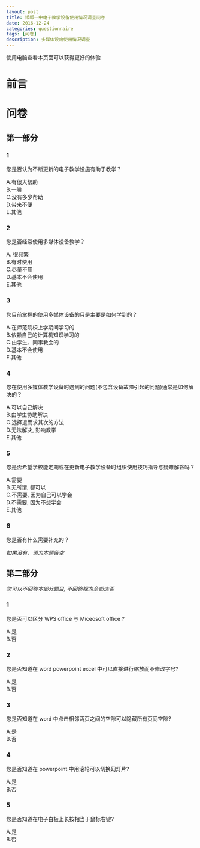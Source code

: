 ```yaml
---
layout: post
title: 邯郸一中电子教学设备使用情况调查问卷
date: 2016-12-24
categories: questionnaire
tags: [问卷]
description: 多媒体设施使用情况调查
---
```


使用电脑查看本页面可以获得更好的体验

# 前言

# 问卷

## 第一部分

### 1

您是否认为不断更新的电子教学设施有助于教学？  

A.有很大帮助  
B.一般  
C.没有多少帮助  
D.带来不便  
E.其他  

### 2

您是否经常使用多媒体设备教学？  

A. 很频繁  
B.有时使用  
C.尽量不用  
D.基本不会使用  
E.其他  

### 3

您目前掌握的使用多媒体设备的只是主要是如何学到的？  

A.在师范院校上学期间学习的  
B.依赖自己的计算机知识学习的  
C.由学生、同事教会的  
D.基本不会使用  
E.其他  
  
### 4

您在使用多媒体教学设备时遇到的问题(不包含设备故障引起的问题)通常是如何解决的？  

A.可以自己解决  
B.由学生协助解决  
C.选择退而求其次的方法  
D.无法解决, 影响教学  
E.其他  

### 5

您是否希望学校能定期或在更新电子教学设备时组织使用技巧指导与疑难解答吗？  

A.需要  
B.无所谓, 都可以  
C.不需要, 因为自己可以学会  
D.不需要, 因为不想学会  
E.其他  

### 6

您是否有什么需要补充的？  

*如果没有，请为本题留空*  

## 第二部分

*您可以不回答本部分题目, 不回答视为全部选否*  

### 1

您是否可以区分 WPS office 与 Miceosoft office ?  

A.是  
B.否  

### 2

您是否知道在 word powerpoint excel 中可以直接进行缩放而不修改字号?  

A.是  
B.否  
 
### 3

您是否知道在 word 中点击相邻两页之间的空隙可以隐藏所有页间空隙?  

A.是  
B.否  

### 4

您是否知道在 powerpoint 中用滚轮可以切换幻灯片?  

A.是  
B.否  

### 5

您是否知道在电子白板上长按相当于鼠标右键?  

A.是  
B.否  

